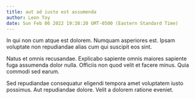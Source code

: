 ```yaml
---
title: aut ad iusto est assumenda
author: Leon Toy
date: Sun Feb 06 2022 19:38:20 GMT-0500 (Eastern Standard Time)
---
```

In qui non cum atque est dolorem. Numquam asperiores est. Ipsam voluptate non repudiandae alias cum qui suscipit eos sint.

 Natus et omnis recusandae. Explicabo sapiente omnis maiores sapiente fuga assumenda dolor nulla. Officiis non quod velit et facere minus. Quia commodi sed earum.

 Sed repudiandae consequatur eligendi tempora amet voluptatem iusto possimus. Aut repudiandae dolore. Velit a dolorem ratione eveniet.
